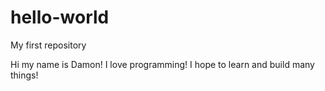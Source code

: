 # hello-world
My first repository

Hi my name is Damon! I love programming! I hope to learn and build many things!

